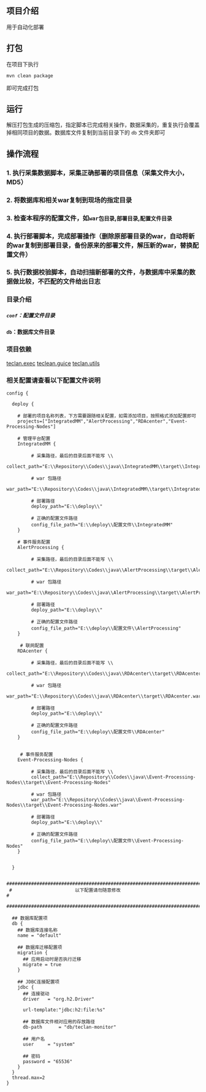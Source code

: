 ## 项目介绍

用于自动化部署

## 打包

在项目下执行

```
mvn clean package 
```

即可完成打包

## 运行

解压打包生成的压缩包，指定脚本已完成相关操作，数据采集的，重复执行会覆盖掉相同项目的数据。数据库文件复制到当前目录下的
`db` 文件夹即可

## 操作流程

### 1. 执行采集数据脚本，采集正确部署的项目信息（采集文件大小，MD5）
### 2. 将数据库和相关war复制到现场的指定目录
### 3. 检查本程序的配置文件，如`war包目录`,`部署目录`,`配置文件目录`
### 4. 执行部署脚本，完成部署操作（删除原部署目录的war，自动将新的war复制到部署目录，备份原来的部署文件，解压新的war，替换配置文件）
### 5. 执行数据校验脚本，自动扫描新部署的文件，与数据库中采集的数据做比较，不匹配的文件给出日志

### 目录介绍

##### `conf`：配置文件目录
#### `db`：数据库文件目录

### 项目依赖

[teclan.exec](https://github.com/teclan/teclan-exec)
[teclean.guice](https://github.com/teclan/teclean.guice)
[teclan.utils](https://github.com/teclan/teclan.utils)



### 相关配置请查看以下配置文件说明

```
config {
   
  deploy {
  
    # 部署的项目名称列表，下方需要跟随相关配置，如需添加项目，按照格式添加配置即可
    projects=["IntegratedMM","AlertProcessing","RDAcenter","Event-Processing-Nodes"]
    
    # 管理平台配置
    IntegratedMM {
    
	     # 采集路径，最后的目录后面不能写 \\
	     collect_path="E:\\Repository\\Codes\\java\\IntegratedMM\\target\\IntegratedMM"
	     
	     # war 包路径
	     war_path="E:\\Repository\\Codes\\java\\IntegratedMM\\target\\IntegratedMM.war"
	     
	     # 部署路径
	     deploy_path="E:\\deploy\\"
	     
	     # 正确的配置文件路径 
	     config_file_path="E:\\deploy\\配置文件\\IntegratedMM"
    }
  
    # 事件服务配置
    AlertProcessing {
    
	     # 采集路径，最后的目录后面不能写 \\
	     collect_path="E:\\Repository\\Codes\\java\\AlertProcessing\\target\\AlertProcessing"
	     
	     # war 包路径
	     war_path="E:\\Repository\\Codes\\java\\AlertProcessing\\target\\AlertProcessing.war"
	     
	     # 部署路径
	     deploy_path="E:\\deploy\\"
	     
	     # 正确的配置文件路径 
	     config_file_path="E:\\deploy\\配置文件\\AlertProcessing"
    }
    
     # 联网配置
    RDAcenter {
    
	     # 采集路径，最后的目录后面不能写 \\
	     collect_path="E:\\Repository\\Codes\\java\\RDAcenter\\target\\RDAcenter"
	     
	     # war 包路径
	     war_path="E:\\Repository\\Codes\\java\\RDAcenter\\target\\RDAcenter.war"
	     
	     # 部署路径
	     deploy_path="E:\\deploy\\"
	     
	     # 正确的配置文件路径 
	     config_file_path="E:\\deploy\\配置文件\\RDAcenter"
    }
    
    
     # 事件服务配置
    Event-Processing-Nodes {
    
	     # 采集路径，最后的目录后面不能写 \\
	     collect_path="E:\\Repository\\Codes\\java\\Event-Processing-Nodes\\target\\Event-Processing-Nodes"
	     
	     # war 包路径
	     war_path="E:\\Repository\\Codes\\java\\Event-Processing-Nodes\\target\\Event-Processing-Nodes.war"
	     
	     # 部署路径
	     deploy_path="E:\\deploy\\"
	     
	     # 正确的配置文件路径 
	     config_file_path="E:\\deploy\\配置文件\\Event-Processing-Nodes"
    }
  
  
  }
 
 ########################################################################
 #                       以下配置请勿随意修改								#
 ########################################################################

  ## 数据库配置项
  db {
    ## 数据库连接名称
    name = "default"

    ## 数据库迁移配置项
    migration {
      ## 应用启动时是否执行迁移
      migrate = true
    }

    ## JDBC连接配置项
    jdbc {
      ## 连接驱动
      driver   = "org.h2.Driver"
      
      url-template:"jdbc:h2:file:%s"

      ## 数据库文件相对应用的存放路径
      db-path      = "db/teclan-monitor"
      
      ## 用户名
      user     = "system"
      
      ## 密码
      password = "65536"
    }
  }
  thread.max=2
}

```
